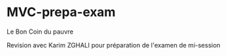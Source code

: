 # MVC-prepa-exam
 Le Bon Coin du pauvre

Revision avec Karim ZGHALI pour préparation de l'examen de mi-session

